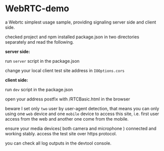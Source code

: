 # WebRTC-demo

a Webrtc simplest usage sample, providing signaling server side and client side.

checked project and npm installed package.json in two directories separately and read the following.

**server side:**

run `server` script in the package.json

change your local client test site address in ``IOOptions.cors``

**client side:**

run `dev` script in the package.json

open your address postfix with /RTCBasic.html in the browser

beware I set only `two` user by user-agent detection, that means you can only using one `web` device and one `mobile` device to access this site, i.e. first user access from the web and another one come from the mobile.

ensure your media devices( both camera and microphone ) connected and working stably. access the test site over https protocol.

you can check all log outputs in the devtool console.